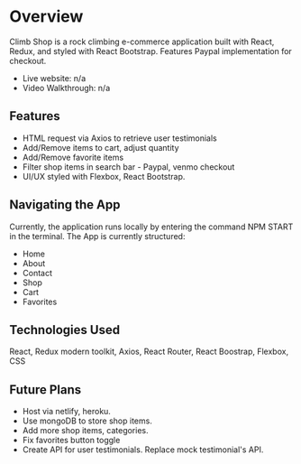# Overview 

Climb Shop is a rock climbing e-commerce application built with React, Redux, and styled with React Bootstrap. Features Paypal implementation for checkout.
- Live website: n/a 
- Video Walkthrough: n/a

## Features 
- HTML request via Axios to retrieve user testimonials 
- Add/Remove items to cart, adjust quantity 
- Add/Remove favorite items
- Filter shop items in search bar 
​- Paypal, venmo checkout 
- UI/UX styled with Flexbox, React Bootstrap.

## Navigating the App 

Currently, the application runs locally by entering the command NPM START in the terminal. The App is currently structured: 
- Home 
- About
- Contact 
- Shop
- Cart 
- Favorites 
## Technologies Used

React, Redux modern toolkit, Axios, React Router, React Boostrap, Flexbox, CSS 

## Future Plans

- Host via netlify, heroku. 
- Use mongoDB to store shop items. 
- Add more shop items, categories.
- Fix favorites button toggle
- Create API for user testimonials. Replace mock testimonial's API. 